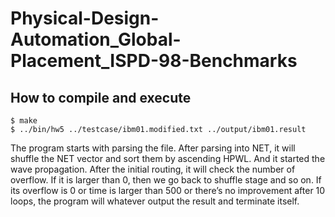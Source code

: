 # Physical-Design-Automation_Global-Placement_ISPD-98-Benchmarks
## How to compile and execute
```
$ make
$ ../bin/hw5 ../testcase/ibm01.modified.txt ../output/ibm01.result
```

The program starts with parsing the file. After parsing into NET, it will shuffle the NET vector and sort them by ascending HPWL. And it started the wave propagation. After the initial routing, it will check the number of overflow. If it is larger than 0, then we go back to shuffle stage and so on. If its overflow is 0 or time is larger than 500 or there’s no improvement after 10 loops, the program will whatever output the result and terminate itself.
